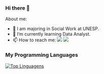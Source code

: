 ### Hi there 👋

About me:

- 🔭 l am majoring in Social Work at UNESP.
- 🌱 I’m currently learning Data Analyst.
- 📫 How to reach me: <a href="https://www.linkedin.com/in/<marilda-souza-andradie/>" alt="linkedin" target="_blank"><img src="https://img.shields.io/badge/LinkedIn-%230077B5.svg?&style=flat-square&logo=linkedin&logoColor=white"></a>
<a href="mailto:marilda.souza@unesp.br" alt="gmail" target="_blank"><img src="https://img.shields.io/badge/-Gmail-FF0000?style=flat-square&labelColor=FF0000&logo=gmail&logoColor=white&link=mailto:marilda.souza@unesp.br" /></a>

### My Programming Languages 
                                                                                                     
[![Top Linguagens](https://github-readme-stats.vercel.app/api/top-langs/?username=mahandrade&layout=compact)](https://github.com/anuraghazra/github-readme-stats)
